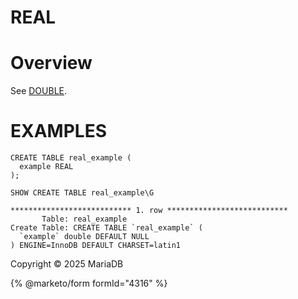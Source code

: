 
# REAL




# Overview


See [DOUBLE](double.md).


# EXAMPLES


```
CREATE TABLE real_example (
  example REAL
);
```

```
SHOW CREATE TABLE real_example\G
```

```
*************************** 1. row ***************************
       Table: real_example
Create Table: CREATE TABLE `real_example` (
  `example` double DEFAULT NULL
) ENGINE=InnoDB DEFAULT CHARSET=latin1
```


Copyright © 2025 MariaDB


{% @marketo/form formId="4316" %}
